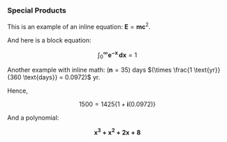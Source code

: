 ### **Special Products**

This is an example of an inline equation: $\mathbf{E} = \mathbf{mc}^2$.

And here is a block equation:

$$
\int_0^\infty \boldsymbol{e^{-x}} \, \mathbf{dx} = 1
$$

Another example with inline math: $(\mathbf{n} = 35)$ days $(\times \frac{1 \text{yr}}{360 \text{days}} = 0.0972)$ yr.

Hence,

$$
1500 = 1425 \{ 1 + \mathbf{i} (0.0972) \}
$$

And a polynomial:

$$
\boldsymbol{x^3 + x^2 + 2x + 8}
$$
